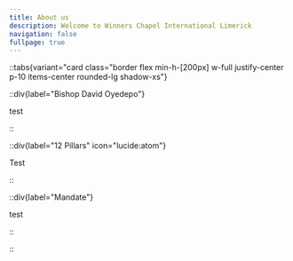 ```yaml
---
title: About us
description: Welcome to Winners Chapel International Limerick
navigation: false
fullpage: true
---
```




::tabs{variant="card class="border flex min-h-[200px] w-full justify-center p-10 items-center rounded-lg shadow-xs"}


  ::div{label="Bishop David Oyedepo"}

  test

  ::

  ::div{label="12 Pillars" icon="lucide:atom"}

  Test

  ::

  ::div{label="Mandate"}

  test

  ::

::
